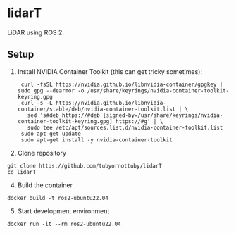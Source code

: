 # lidarT
LiDAR using ROS 2.

## Setup
1. Install NVIDIA Container Toolkit (this can get tricky sometimes):
   ```
    curl -fsSL https://nvidia.github.io/libnvidia-container/gpgkey | sudo gpg --dearmor -o /usr/share/keyrings/nvidia-container-toolkit-keyring.gpg
    curl -s -L https://nvidia.github.io/libnvidia-container/stable/deb/nvidia-container-toolkit.list | \
      sed 's#deb https://#deb [signed-by=/usr/share/keyrings/nvidia-container-toolkit-keyring.gpg] https://#g' | \
      sudo tee /etc/apt/sources.list.d/nvidia-container-toolkit.list
    sudo apt-get update
    sudo apt-get install -y nvidia-container-toolkit
   ```
3. Clone repository
 ```
git clone https://github.com/tubyornottuby/lidarT
cd lidarT
 ```
4. Build the container
```
docker build -t ros2-ubuntu22.04
```
5. Start development environment
```
docker run -it --rm ros2-ubuntu22.04
```

